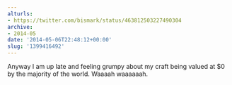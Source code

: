 ```yaml
---
alturls:
- https://twitter.com/bismark/status/463812503227490304
archive:
- 2014-05
date: '2014-05-06T22:48:12+00:00'
slug: '1399416492'
---
```


Anyway I am up late and feeling grumpy about my craft being valued at $0 by the majority of the world. Waaaah waaaaaah.

